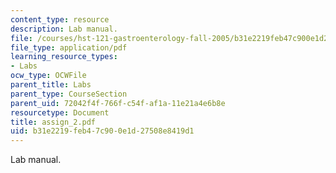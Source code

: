 ```yaml
---
content_type: resource
description: Lab manual.
file: /courses/hst-121-gastroenterology-fall-2005/b31e2219feb47c900e1d27508e8419d1_assign_2.pdf
file_type: application/pdf
learning_resource_types:
- Labs
ocw_type: OCWFile
parent_title: Labs
parent_type: CourseSection
parent_uid: 72042f4f-766f-c54f-af1a-11e21a4e6b8e
resourcetype: Document
title: assign_2.pdf
uid: b31e2219-feb4-7c90-0e1d-27508e8419d1
---
```

Lab manual.


